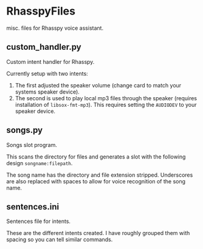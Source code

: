 # RhasspyFiles
misc. files for Rhasspy voice assistant.


## custom_handler.py
Custom intent handler for Rhasspy.

Currently setup with two intents:
  1) The first adjusted the speaker volume (change card to match your systems speaker device).
  2) The second is used to play local mp3 files through the speaker (requires installation of `libsox-fmt-mp3`).  This requires setting the `AUDIODEV` to your speaker device.
  
## songs.py
Songs slot program.

This scans the directory for files and generates a slot with the following design `songname:filepath`.

The song name has the directory and file extension stripped.  Underscores are also replaced with spaces to allow for voice recognition of the song name.

## sentences.ini
Sentences file for intents.

These are the different intents created.  I have roughly grouped them with spacing so you can tell similar commands.
